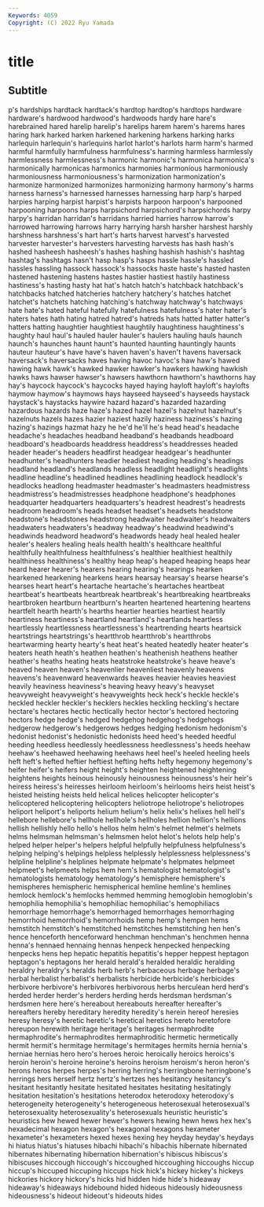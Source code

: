 ```yaml
---
Keywords: 4059
Copyright: (C) 2022 Ryu Yamada
---
```



# title

## Subtitle
p's
hardships hardtack hardtack's hardtop hardtop's hardtops hardware hardware's hardwood hardwood's
hardwoods hardy hare hare's harebrained hared harelip harelip's harelips harem
harem's harems hares haring hark harked harken harkened harkening harkens
harking harks harlequin harlequin's harlequins harlot harlot's harlots harm harm's
harmed harmful harmfully harmfulness harmfulness's harming harmless harmlessly harmlessness harmlessness's
harmonic harmonic's harmonica harmonica's harmonically harmonicas harmonics harmonies harmonious harmoniously
harmoniousness harmoniousness's harmonization harmonization's harmonize harmonized harmonizes harmonizing harmony harmony's
harms harness harness's harnessed harnesses harnessing harp harp's harped harpies
harping harpist harpist's harpists harpoon harpoon's harpooned harpooning harpoons harps
harpsichord harpsichord's harpsichords harpy harpy's harridan harridan's harridans harried harries
harrow harrow's harrowed harrowing harrows harry harrying harsh harsher harshest
harshly harshness harshness's hart hart's harts harvest harvest's harvested harvester
harvester's harvesters harvesting harvests has hash hash's hashed hasheesh hasheesh's
hashes hashing hashish hashish's hashtag hashtag's hashtags hasn't hasp hasp's
hasps hassle hassle's hassled hassles hassling hassock hassock's hassocks haste
haste's hasted hasten hastened hastening hastens hastes hastier hastiest hastily
hastiness hastiness's hasting hasty hat hat's hatch hatch's hatchback hatchback's
hatchbacks hatched hatcheries hatchery hatchery's hatches hatchet hatchet's hatchets hatching
hatching's hatchway hatchway's hatchways hate hate's hated hateful hatefully hatefulness
hatefulness's hater hater's haters hates hath hating hatred hatred's hatreds
hats hatted hatter hatter's hatters hatting haughtier haughtiest haughtily haughtiness
haughtiness's haughty haul haul's hauled hauler hauler's haulers hauling hauls
haunch haunch's haunches haunt haunt's haunted haunting hauntingly haunts hauteur
hauteur's have have's haven haven's haven't havens haversack haversack's haversacks
haves having havoc havoc's haw haw's hawed hawing hawk hawk's
hawked hawker hawker's hawkers hawking hawkish hawks haws hawser hawser's
hawsers hawthorn hawthorn's hawthorns hay hay's haycock haycock's haycocks hayed
haying hayloft hayloft's haylofts haymow haymow's haymows hays hayseed hayseed's
hayseeds haystack haystack's haystacks haywire hazard hazard's hazarded hazarding hazardous
hazards haze haze's hazed hazel hazel's hazelnut hazelnut's hazelnuts hazels
hazes hazier haziest hazily haziness haziness's hazing hazing's hazings hazmat
hazy he he'd he'll he's head head's headache headache's headaches
headband headband's headbands headboard headboard's headboards headdress headdress's headdresses headed
header header's headers headfirst headgear headgear's headhunter headhunter's headhunters headier
headiest heading heading's headings headland headland's headlands headless headlight headlight's
headlights headline headline's headlined headlines headlining headlock headlock's headlocks headlong
headmaster headmaster's headmasters headmistress headmistress's headmistresses headphone headphone's headphones headquarter
headquarters headquarters's headrest headrest's headrests headroom headroom's heads headset headset's
headsets headstone headstone's headstones headstrong headwaiter headwaiter's headwaiters headwaters headwaters's
headway headway's headwind headwind's headwinds headword headword's headwords heady heal
healed healer healer's healers healing heals health health's healthcare healthful
healthfully healthfulness healthfulness's healthier healthiest healthily healthiness healthiness's healthy heap
heap's heaped heaping heaps hear heard hearer hearer's hearers hearing
hearing's hearings hearken hearkened hearkening hearkens hears hearsay hearsay's hearse
hearse's hearses heart heart's heartache heartache's heartaches heartbeat heartbeat's heartbeats
heartbreak heartbreak's heartbreaking heartbreaks heartbroken heartburn heartburn's hearten heartened heartening
heartens heartfelt hearth hearth's hearths heartier hearties heartiest heartily heartiness
heartiness's heartland heartland's heartlands heartless heartlessly heartlessness heartlessness's heartrending hearts
heartsick heartstrings heartstrings's heartthrob heartthrob's heartthrobs heartwarming hearty hearty's heat
heat's heated heatedly heater heater's heaters heath heath's heathen heathen's
heathenish heathens heather heather's heaths heating heats heatstroke heatstroke's heave
heave's heaved heaven heaven's heavenlier heavenliest heavenly heavens heavens's heavenward
heavenwards heaves heavier heavies heaviest heavily heaviness heaviness's heaving heavy
heavy's heavyset heavyweight heavyweight's heavyweights heck heck's heckle heckle's heckled
heckler heckler's hecklers heckles heckling heckling's hectare hectare's hectares hectic
hectically hector hector's hectored hectoring hectors hedge hedge's hedged hedgehog
hedgehog's hedgehogs hedgerow hedgerow's hedgerows hedges hedging hedonism hedonism's hedonist
hedonist's hedonistic hedonists heed heed's heeded heedful heeding heedless heedlessly
heedlessness heedlessness's heeds heehaw heehaw's heehawed heehawing heehaws heel heel's
heeled heeling heels heft heft's hefted heftier heftiest hefting hefts
hefty hegemony hegemony's heifer heifer's heifers height height's heighten heightened
heightening heightens heights heinous heinously heinousness heinousness's heir heir's heiress
heiress's heiresses heirloom heirloom's heirlooms heirs heist heist's heisted heisting
heists held helical helices helicopter helicopter's helicoptered helicoptering helicopters heliotrope
heliotrope's heliotropes heliport heliport's heliports helium helium's helix helix's helixes
hell hell's hellebore hellebore's hellhole hellhole's hellholes hellion hellion's hellions
hellish hellishly hello hello's hellos helm helm's helmet helmet's helmets
helms helmsman helmsman's helmsmen helot helot's helots help help's helped
helper helper's helpers helpful helpfully helpfulness helpfulness's helping helping's helpings
helpless helplessly helplessness helplessness's helpline helpline's helplines helpmate helpmate's helpmates
helpmeet helpmeet's helpmeets helps hem hem's hematologist hematologist's hematologists hematology
hematology's hemisphere hemisphere's hemispheres hemispheric hemispherical hemline hemline's hemlines hemlock
hemlock's hemlocks hemmed hemming hemoglobin hemoglobin's hemophilia hemophilia's hemophiliac hemophiliac's
hemophiliacs hemorrhage hemorrhage's hemorrhaged hemorrhages hemorrhaging hemorrhoid hemorrhoid's hemorrhoids hemp
hemp's hempen hems hemstitch hemstitch's hemstitched hemstitches hemstitching hen hen's
hence henceforth henceforward henchman henchman's henchmen henna henna's hennaed hennaing
hennas henpeck henpecked henpecking henpecks hens hep hepatic hepatitis hepatitis's
hepper heppest heptagon heptagon's heptagons her herald herald's heralded heraldic
heralding heraldry heraldry's heralds herb herb's herbaceous herbage herbage's herbal
herbalist herbalist's herbalists herbicide herbicide's herbicides herbivore herbivore's herbivores herbivorous
herbs herculean herd herd's herded herder herder's herders herding herds
herdsman herdsman's herdsmen here here's hereabout hereabouts hereafter hereafter's hereafters
hereby hereditary heredity heredity's herein hereof heresies heresy heresy's heretic
heretic's heretical heretics hereto heretofore hereupon herewith heritage heritage's heritages
hermaphrodite hermaphrodite's hermaphrodites hermaphroditic hermetic hermetically hermit hermit's hermitage hermitage's
hermitages hermits hernia hernia's herniae hernias hero hero's heroes heroic
heroically heroics heroics's heroin heroin's heroine heroine's heroins heroism heroism's
heron heron's herons heros herpes herpes's herring herring's herringbone herringbone's
herrings hers herself hertz hertz's hertzes hes hesitancy hesitancy's hesitant
hesitantly hesitate hesitated hesitates hesitating hesitatingly hesitation hesitation's hesitations heterodox
heterodoxy heterodoxy's heterogeneity heterogeneity's heterogeneous heterosexual heterosexual's heterosexuality heterosexuality's heterosexuals
heuristic heuristic's heuristics hew hewed hewer hewer's hewers hewing hewn
hews hex hex's hexadecimal hexagon hexagon's hexagonal hexagons hexameter hexameter's
hexameters hexed hexes hexing hey heyday heyday's heydays hi hiatus
hiatus's hiatuses hibachi hibachi's hibachis hibernate hibernated hibernates hibernating hibernation
hibernation's hibiscus hibiscus's hibiscuses hiccough hiccough's hiccoughed hiccoughing hiccoughs hiccup
hiccup's hiccuped hiccuping hiccups hick hick's hickey hickey's hickeys hickories
hickory hickory's hicks hid hidden hide hide's hideaway hideaway's hideaways
hidebound hided hideous hideously hideousness hideousness's hideout hideout's hideouts hides
